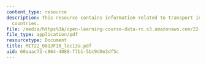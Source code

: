 ```yaml
---
content_type: resource
description: This resource contains information related to transport in developing
  countries.
file: /media/https%3A/open-learning-course-data-rc.s3.amazonaws.com/22-081j-introduction-to-sustainable-energy-fall-2010/60aaac72c8644088f7b15bc9d0e3df5c_MIT22_081JF10_lec13a.pdf
file_type: application/pdf
resourcetype: Document
title: MIT22_081JF10_lec13a.pdf
uid: 60aaac72-c864-4088-f7b1-5bc9d0e3df5c
---
```

